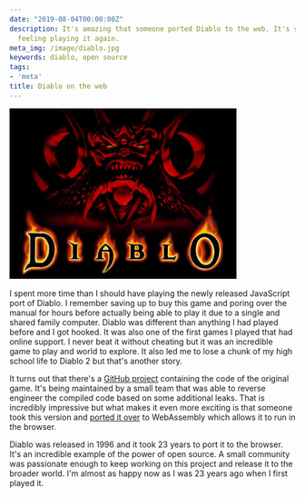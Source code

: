 ```yaml
---
date: "2019-08-04T00:00:00Z"
description: It's amazing that someone ported Diablo to the web. It's such an incredible
  feeling playing it again.
meta_img: /image/diablo.jpg
keywords: diablo, open source
tags:
- 'meta'
title: Diablo on the web
---
```



<img src="/image/diablo.jpg" alt="Diablo game cover" data-width="400" data-height="300" data-layout="responsive" />

I spent more time than I should have playing the newly released JavaScript port of Diablo. I remember saving up to buy this game and poring over the manual for hours before actually being able to play it due to a single and shared family computer. Diablo was different than anything I had played before and I got hooked. It was also one of the first games I played that had online support. I never beat it without cheating but it was an incredible game to play and world to explore. It also led me to lose a chunk of my high school life to Diablo 2 but that's another story.

It turns out that there's a [GitHub project](https://github.com/diasurgical/devilution) containing the code of the original game. It's being maintained by a small team that was able to reverse engineer the compiled code based on some additional leaks. That is incredibly impressive but what makes it even more exciting is that someone took this version and [ported it over](https://github.com/d07RiV/diabloweb) to WebAssembly which allows it to run in the browser.

Diablo was released in 1996 and it took 23 years to port it to the browser. It's an incredible example of the power of open source. A small community was passionate enough to keep working on this project and release it to the broader world. I'm almost as happy now as I was 23 years ago when I first played it.
